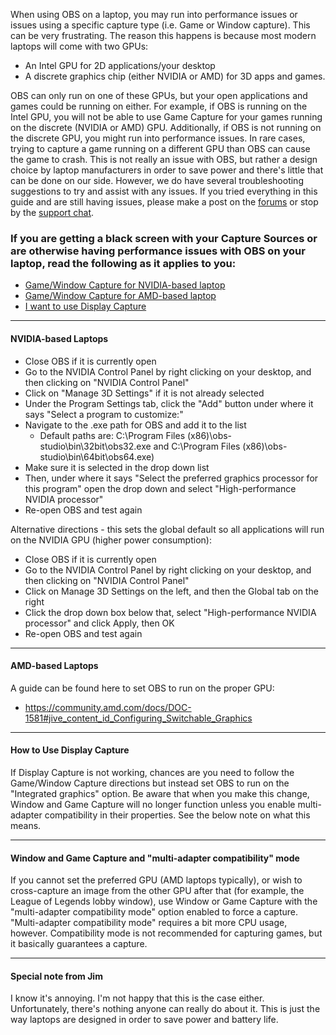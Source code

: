 When using OBS on a laptop, you may run into performance issues or issues using a specific capture type (i.e. Game or Window capture). This can be very frustrating. The reason this happens is because most modern laptops will come with two GPUs:

- An Intel GPU for 2D applications/your desktop
- A discrete graphics chip (either NVIDIA or AMD) for 3D apps and games.

OBS can only run on one of these GPUs, but your open applications and games could be running on either. For example, if OBS is running on the Intel GPU, you will not be able to use Game Capture for your games running on the discrete (NVIDIA or AMD) GPU. Additionally, if OBS is not running on the discrete GPU, you might run into performance issues. In rare cases, trying to capture a game running on a different GPU than OBS can cause the game to crash. This is not really an issue with OBS, but rather a design choice by laptop manufacturers in order to save power and there's little that can be done on our side. However, we do have several troubleshooting suggestions to try and assist with any issues. If you tried everything in this guide and are still having issues, please make a post on the [forums](https://obsproject.com/forum) or stop by the [support chat](https://obsproject.com/chat).

### If you are getting a black screen with your Capture Sources or are otherwise having performance issues with OBS on your laptop, read the following as it applies to you:
- [Game/Window Capture for NVIDIA-based laptop](#nvidia-based-laptops)
- [Game/Window Capture for AMD-based laptop](#amd-based-laptops)
- [I want to use Display Capture](#how-to-use-display-capture)

***

#### NVIDIA-based Laptops
- Close OBS if it is currently open
- Go to the NVIDIA Control Panel by right clicking on your desktop, and then clicking on "NVIDIA Control Panel"
- Click on "Manage 3D Settings" if it is not already selected
- Under the Program Settings tab, click the "Add" button under where it says "Select a program to customize:"
- Navigate to the .exe path for OBS and add it to the list
  - Default paths are: C:\Program Files (x86)\obs-studio\bin\32bit\obs32.exe and C:\Program Files (x86)\obs-studio\bin\64bit\obs64.exe)
- Make sure it is selected in the drop down list
- Then, under where it says "Select the preferred graphics processor for this program" open the drop down and select "High-performance NVIDIA processor"
- Re-open OBS and test again

Alternative directions - this sets the global default so all applications will run on the NVIDIA GPU (higher power consumption):
- Close OBS if it is currently open
- Go to the NVIDIA Control Panel by right clicking on your desktop, and then clicking on "NVIDIA Control Panel"
- Click on Manage 3D Settings on the left, and then the Global tab on the right
- Click the drop down box below that, select "High-performance NVIDIA processor" and click Apply, then OK
- Re-open OBS and test again

***

#### AMD-based Laptops
A guide can be found here to set OBS to run on the proper GPU:
- https://community.amd.com/docs/DOC-1581#jive_content_id_Configuring_Switchable_Graphics

***

#### How to Use Display Capture
If Display Capture is not working, chances are you need to follow the Game/Window Capture directions but instead set OBS to run on the "Integrated graphics" option. Be aware that when you make this change, Window and Game Capture will no longer function unless you enable multi-adapter compatibility in their properties. See the below note on what this means.

***

#### Window and Game Capture and "multi-adapter compatibility" mode
If you cannot set the preferred GPU (AMD laptops typically), or wish to cross-capture an image from the other GPU after that (for example, the League of Legends lobby window), use Window or Game Capture with the "multi-adapter compatibility mode" option enabled to force a capture. "Multi-adapter compatibility mode" requires a bit more CPU usage, however. Compatibility mode is not recommended for capturing games, but it basically guarantees a capture.

***

#### Special note from Jim
I know it's annoying. I'm not happy that this is the case either. Unfortunately, there's nothing anyone can really do about it. This is just the way laptops are designed in order to save power and battery life.